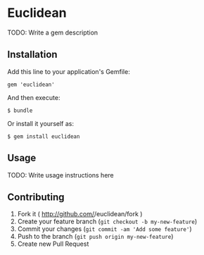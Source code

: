 # Euclidean

TODO: Write a gem description

## Installation

Add this line to your application's Gemfile:

    gem 'euclidean'

And then execute:

    $ bundle

Or install it yourself as:

    $ gem install euclidean

## Usage

TODO: Write usage instructions here

## Contributing

1. Fork it ( http://github.com/<my-github-username>/euclidean/fork )
2. Create your feature branch (`git checkout -b my-new-feature`)
3. Commit your changes (`git commit -am 'Add some feature'`)
4. Push to the branch (`git push origin my-new-feature`)
5. Create new Pull Request
